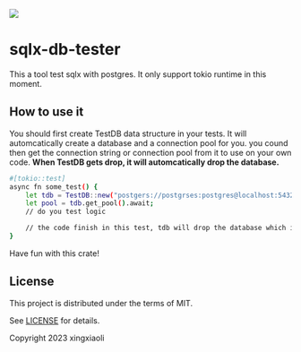 ![](https://github.com/laizhenxing/rust-lib-template/workflows/build/badge.svg)

# sqlx-db-tester

This a tool test sqlx with postgres. It only support tokio runtime in this moment.

## How to use it

You should first create TestDB data structure in your tests. It will automcatically create a database and a connection pool for you. you cound then get the connection string or connection pool from it to use on your own code. **When TestDB gets drop, it will automcatically drop the database.**

```bash
#[tokio::test]
async fn some_test() {
    let tdb = TestDB::new("postgers://postgrses:postgres@localhost:5432", "./migrations");
    let pool = tdb.get_pool().await;
    // do you test logic

    // the code finish in this test, tdb will drop the database which it create.
}
```

Have fun with this crate!

## License

This project is distributed under the terms of MIT.

See [LICENSE](LICENSE.md) for details.

Copyright 2023 xingxiaoli 

